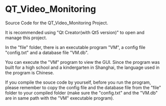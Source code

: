 # QT_Video_Monitoring
Source Code for the QT_Video_Monitoring Project.

It is recommended using "Qt Creator(with Qt5 version)" to open and manage this project.

In the "file" folder, there is an executable program "VM", a config file "config.txt" and a database file "VM.db".

You can execute the "VM" program to view the GUI. Since the program was built for a high school and a kindergarten in Shanghai, the language used in the program is Chinese.

If you compile the souce code by yourself, before you run the program, please remember to copy the config file and the database file from the "file" folder to your compiled folder (make sure the "config.txt" and the "VM.db" are in same path with the "VM" executable program).
